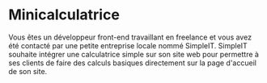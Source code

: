 # Minicalculatrice

Vous êtes un développeur front-end travaillant en freelance et vous avez été contacté par une petite entreprise locale nommé SimpleIT. SimpleIT souhaite intégrer une calculatrice simple sur son site web pour permettre à ses clients de faire des calculs basiques directement sur la page d'accueil de son site.